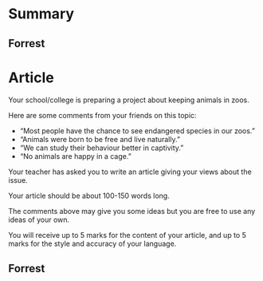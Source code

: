 # Summary

## Forrest


# Article

Your school/college is preparing a project about keeping animals in zoos.

Here are some comments from your friends on this topic:
- “Most people have the chance to see endangered species in our zoos.”
- “Animals were born to be free and live naturally.”
- “We can study their behaviour better in captivity.”
- “No animals are happy in a cage.”

Your teacher has asked you to write an article giving your views about the issue.

Your article should be about 100-150 words long.

The comments above may give you some ideas but you are free to use any ideas of your own.

You will receive up to 5 marks for the content of your article, and up to 5 marks for the style and accuracy of your language.

## Forrest


